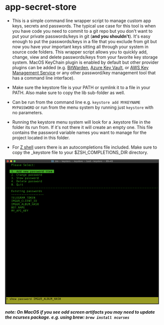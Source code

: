 # app-secret-store

* This is a simple command line wrapper script to manage custom app keys, secrets and passwords.  The typical use case for this tool is when you have code you need to commit to a git repo but you don't want to put your private passwords/keys in git (**and you shouldn't**).  It's easy enough to put the passwords/keys in a file that you exclude from git but now you have your important keys sitting all through your system in source code folders.  This wrapper script allows you to quickly add, change, view and delete passwords/keys from your favorite key storage system.  MacOS KeyChain 
plugin is enabled by default but other provider plugins can be added (e.g. [BitWarden](https://bitwarden.com/), [Azure Key Vault](https://docs.microsoft.com/en-us/azure/key-vault/general/overview), or [AWS Key Management Service](https://aws.amazon.com/kms/) or any other password/key management tool that has a command line interface).

* Make sure the keystore file is your PATH or symlink it to a file in your PATH. Also make sure 
to copy the lib sub-folder as well.  

* Can be run from the command line e.g. ```keystore add MYKEYNAME MYPASSWORD``` or run from the menu system
by running just ```keystore``` with no parameters.

* Running the keystore menu system will look for a .keystore file in the folder its run from.  If it's not there it will create an empty one.  This file contains the password variable names you want to manage for the project located in this folder.

* For [Z shell](https://en.wikipedia.org/wiki/Z_shell) users there is an autocompletions file included.  Make sure to copy the _keystore file to your $ZSH_COMPLETIONS_DIR directory.

![keystore screenshot](images/shreenshot1.png "keystore screenshot")

__*note: On MacOS if you see odd screen artifacts you may need to update the ncurses package. e.g. using brew: ```brew install ncurses```*__

